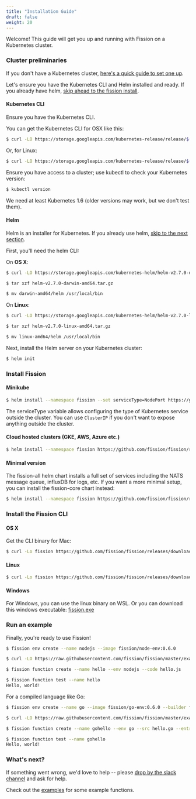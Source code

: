 ```yaml
---
title: "Installation Guide"
draft: false
weight: 20
---
```


Welcome! This guide will get you up and running with Fission on a
Kubernetes cluster.

### Cluster preliminaries

If you don't have a Kubernetes cluster, [here's a quick guide to set
one up](../kubernetessetup).

Let's ensure you have the Kubernetes CLI and Helm installed and
ready. If you already have helm, [skip ahead to the fission install](#install-fission).

#### Kubernetes CLI

Ensure you have the Kubernetes CLI.

You can get the Kubernetes CLI for OSX like this:
```sh
$ curl -LO https://storage.googleapis.com/kubernetes-release/release/$(curl -s https://storage.googleapis.com/kubernetes-release/release/stable.txt)/bin/darwin/amd64/kubectl && chmod +x kubectl && sudo mv kubectl /usr/local/bin
```

Or, for Linux:
```sh
$ curl -LO https://storage.googleapis.com/kubernetes-release/release/$(curl -s https://storage.googleapis.com/kubernetes-release/release/stable.txt)/bin/linux/amd64/kubectl && chmod +x kubectl && sudo mv kubectl /usr/local/bin
```

Ensure you have access to a cluster; use kubectl to check your
Kubernetes version:

```sh
$ kubectl version
```

We need at least Kubernetes 1.6 (older versions may work, but we don't
test them).

#### Helm

Helm is an installer for Kubernetes.  If you already use helm, [skip to
the next section](#install-fission).

First, you'll need the helm CLI:

On __OS X__:
```sh
$ curl -LO https://storage.googleapis.com/kubernetes-helm/helm-v2.7.0-darwin-amd64.tar.gz

$ tar xzf helm-v2.7.0-darwin-amd64.tar.gz

$ mv darwin-amd64/helm /usr/local/bin
```

On __Linux__:
```sh
$ curl -LO https://storage.googleapis.com/kubernetes-helm/helm-v2.7.0-linux-amd64.tar.gz

$ tar xzf helm-v2.7.0-linux-amd64.tar.gz

$ mv linux-amd64/helm /usr/local/bin
```

Next, install the Helm server on your Kubernetes cluster:

```sh
$ helm init
```

### Install Fission

#### Minikube

```sh
$ helm install --namespace fission --set serviceType=NodePort https://github.com/fission/fission/releases/download/0.6.0/fission-all-0.6.0.tgz
```

The serviceType variable allows configuring the type of Kubernetes
service outside the cluster.  You can use `ClusterIP` if you don't
want to expose anything outside the cluster.

#### Cloud hosted clusters (GKE, AWS, Azure etc.)

```sh
$ helm install --namespace fission https://github.com/fission/fission/releases/download/0.6.0/fission-all-0.6.0.tgz
```

#### Minimal version

The fission-all helm chart installs a full set of services including
the NATS message queue, influxDB for logs, etc. If you want a more
minimal setup, you can install the fission-core chart instead:

```sh
$ helm install --namespace fission https://github.com/fission/fission/releases/download/0.6.0/fission-core-0.6.0.tgz
```

### Install the Fission CLI

#### OS X

Get the CLI binary for Mac:

```sh
$ curl -Lo fission https://github.com/fission/fission/releases/download/0.6.0/fission-cli-osx && chmod +x fission && sudo mv fission /usr/local/bin/
```

#### Linux

```sh
$ curl -Lo fission https://github.com/fission/fission/releases/download/0.6.0/fission-cli-linux && chmod +x fission && sudo mv fission /usr/local/bin/
```

#### Windows

For Windows, you can use the linux binary on WSL. Or you can download
this windows executable: [fission.exe](https://github.com/fission/fission/releases/download/0.6.0/fission-cli-windows.exe)

### Run an example

Finally, you're ready to use Fission!

```sh
$ fission env create --name nodejs --image fission/node-env:0.6.0

$ curl -LO https://raw.githubusercontent.com/fission/fission/master/examples/nodejs/hello.js

$ fission function create --name hello --env nodejs --code hello.js

$ fission function test --name hello
Hello, world!
```

For a compiled language like Go:

```sh
$ fission env create --name go --image fission/go-env:0.6.0 --builder fission/go-builder:0.6.0

$ curl -LO https://raw.githubusercontent.com/fission/fission/master/examples/go/hello.go

$ fission function create --name gohello --env go --src hello.go --entrypoint Handler

$ fission function test --name gohello
Hello, world!
```

### What's next?

If something went wrong, we'd love to help -- please [drop by the
slack channel](http://slack.fission.io) and ask for help.

Check out the
[examples](https://github.com/fission/fission/tree/master/examples)
for some example functions.
